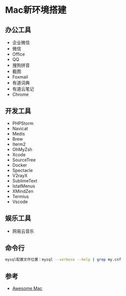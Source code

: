 # Mac新环境搭建

## 办公工具

- 企业微信
- 微信
- Office
- QQ
- 搜狗拼音
- 截图
- Foxmail
- 有道词典
- 有道云笔记
- Chrome

## 开发工具

- PHPStorm
- Navicat
- Medis
- Brew
- Iterm2
- OhMyZsh
- Xcode
- SourceTree
- Docker
- Spectacle
- V2rayX
- SublimeText
- IstatMenus
- XMindZen
- Termius
- Vscode

## 娱乐工具

- 网易云音乐

## 命令行

```bash
mysql配置文件位置：mysql --verbose --help | grep my.cnf
```

## 参考

- [Awesome Mac](https://github.com/jaywcjlove/awesome-mac/blob/master/README-zh.md)